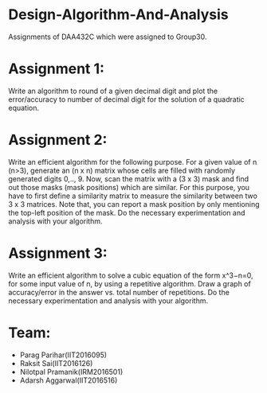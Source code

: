 # Design-Algorithm-And-Analysis
Assignments of DAA432C which were assigned to Group30.

# Assignment 1:
Write an algorithm to round of a given decimal digit and plot the error/accuracy to number of decimal digit for the solution of a quadratic equation.

# Assignment 2:
Write an efficient algorithm for the following purpose. For a given value of n (n>3), generate an (n x n) matrix whose cells are filled with randomly generated digits 0,.., 9. Now, scan the matrix with a (3 x 3) mask and find out those masks (mask positions) which are similar. For this purpose, you have to first define a similarity matrix to measure the similarity between two 3 x 3 matrices. Note that, you can report a mask position by only mentioning the top-left position of the mask. Do the necessary experimentation and analysis with your algorithm.

# Assignment 3:
Write an efficient algorithm to solve a cubic equation of the form x^3−n=0, for some input value of n, by using a repetitive algorithm. Draw a graph of accuracy/error in the answer vs. total number of repetitions. Do the necessary experimentation and analysis with your algorithm.

# Team:
* Parag Parihar(IIT2016095)
* Raksit Sai(IIT2016126)
* Nilotpal Pramanik(IRM2016501)
* Adarsh Aggarwal(IIT2016516)
